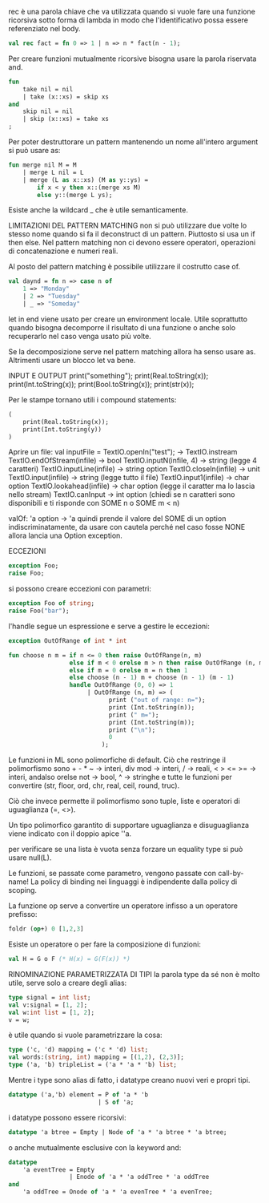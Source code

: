 rec è una parola chiave che va utilizzata quando si vuole fare una funzione ricorsiva sotto forma di lambda in modo che l'identificativo possa essere referenziato nel body.
```sml
val rec fact = fn 0 => 1 | n => n * fact(n - 1);
```

Per creare funzioni mutualmente ricorsive bisogna usare la parola riservata and.
```sml
fun
	take nil = nil
	| take (x::xs) = skip xs
and
	skip nil = nil
	| skip (x::xs) = take xs
;
```
Per poter destruttorare un pattern mantenendo un nome all'intero argument si può usare as:
```sml
fun merge nil M = M
	| merge L nil = L
	| merge (L as x::xs) (M as y::ys) = 
		if x < y then x::(merge xs M)
		else y::(merge L ys);
```

Esiste anche la wildcard _ che è utile semanticamente.

LIMITAZIONI DEL PATTERN MATCHING
non si può utilizzare due volte lo stesso nome quando si fa il deconstruct di un pattern. Piuttosto si usa un if then else.
Nel pattern matching non ci devono essere operatori, operazioni di concatenazione e numeri reali.

Al posto del pattern matching è possibile utilizzare il costrutto case of.
```sml
val daynd = fn n => case n of
	1 => "Monday"
	| 2 => "Tuesday"
	| _ => "Someday"
```
let in end viene usato per creare un environment locale. Utile soprattutto quando bisogna decomporre il risultato di una funzione o anche solo recuperarlo nel caso venga usato più volte.

Se la decomposizione serve nel pattern matching allora ha senso usare as. Altrimenti usare un blocco let va bene.

INPUT E OUTPUT
print("something");
print(Real.toString(x));
print(Int.toString(x));
print(Bool.toString(x));
print(str(x));

Per le stampe tornano utili i compound statements:
```sml
(
	print(Real.toString(x));
	print(Int.toString(y))
)
```

Aprire un file:
val inputFile = TextIO.openIn("test"); -> TextIO.instream
TextIO.endOfStream(infile) -> bool 
TextIO.inputN(infile, 4) -> string (legge 4 caratteri)
TextIO.inputLine(infile) -> string option
TextIO.closeIn(infile) -> unit
TextIO.input(infile) -> string (legge tutto il file)
TextIO.input1(infile) -> char option
TextIO.lookahead(infile) -> char option (legge il caratter ma lo lascia nello stream)
TextIO.canInput -> int option (chiedi se n caratteri sono disponibili e ti risponde con SOME n o SOME m < n)

valOf: 'a option -> 'a
quindi prende il valore del SOME di un option indiscriminatamente, da usare con cautela perché nel caso fosse NONE allora lancia una Option exception.

ECCEZIONI
```sml
exception Foo;
raise Foo;
```
si possono creare eccezioni con parametri:
```sml
exception Foo of string;
raise Foo("bar");
```
l'handle segue un espressione e serve a gestire le eccezioni:
```sml
exception OutOfRange of int * int

fun choose n m = if n <= 0 then raise OutOfRange(n, m) 
                 else if m < 0 orelse m > n then raise OutOfRange (n, m) 
                 else if m = 0 orelse m = n then 1 
                 else choose (n - 1) m + choose (n - 1) (m - 1)
                 handle OutOfRange (0, 0) => 1
                      | OutOfRange (n, m) => ( 
                            print ("out of range: n="); 
                            print (Int.toString(n)); 
                            print (" m="); 
                            print (Int.toString(m)); 
                            print ("\n"); 
                            0 
                          );
```

Le funzioni in ML sono polimorfiche di default.
Ciò che restringe il polimorfismo sono + - * ~ -> interi, div mod -> interi, / -> reali, < > <= >= -> interi, andalso orelse not -> bool, ^ -> stringhe e tutte le funzioni per convertire (str, floor, ord, chr, real, ceil, round, truc).

Ciò che invece permette il polimorfismo sono tuple, liste e operatori di uguaglianza (=, <>).

Un tipo polimorfico garantito di supportare uguaglianza e disuguaglianza viene indicato con il doppio apice ''a.

per verificare se una lista è vuota senza forzare un equality type si può usare null(L).

Le funzioni, se passate come parametro, vengono passate con call-by-name!
La policy di binding nei linguaggi è indipendente dalla policy di scoping.

La funzione op serve a convertire un operatore infisso a un operatore prefisso:
```sml
foldr (op+) 0 [1,2,3]
```

Esiste un operatore o per fare la composizione di funzioni:
```sml
val H = G o F (* H(x) = G(F(x)) *)
```

RINOMINAZIONE PARAMETRIZZATA DI TIPI
la parola type da sé non è molto utile, serve solo a creare degli alias:
```sml
type signal = int list;
val v:signal = [1, 2];
val w:int list = [1, 2];
v = w;
```
è utile quando si vuole parametrizzare la cosa:
```sml
type ('c, 'd) mapping = ('c * 'd) list;
val words:(string, int) mapping = [(1,2), (2,3)];
type ('a, 'b) tripleList = ('a * 'a * 'b) list;
```

Mentre i type sono alias di fatto, i datatype creano nuovi veri e propri tipi.
```sml
datatype ('a,'b) element = P of 'a * 'b 
						 | S of 'a;
```
i datatype possono essere ricorsivi:
```sml
datatype 'a btree = Empty | Node of 'a * 'a btree * 'a btree;
```
o anche mutualmente esclusive con la keyword and:
```sml
datatype 
	'a eventTree = Empty 
			     | Enode of 'a * 'a oddTree * 'a oddTree
and
	'a oddTree = Onode of 'a * 'a evenTree * 'a evenTree;
```
